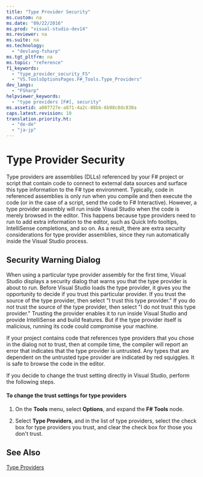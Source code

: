 ```yaml
---
title: "Type Provider Security"
ms.custom: na
ms.date: "09/22/2016"
ms.prod: "visual-studio-dev14"
ms.reviewer: na
ms.suite: na
ms.technology: 
  - "devlang-fsharp"
ms.tgt_pltfrm: na
ms.topic: "reference"
f1_keywords: 
  - "type_provider_security_FS"
  - "VS.ToolsOptionsPages.F#_Tools.Type_Providers"
dev_langs: 
  - "FSharp"
helpviewer_keywords: 
  - "type providers [F#], security"
ms.assetid: a007727e-a871-4a2c-88bb-6b98c0dc830a
caps.latest.revision: 10
translation.priority.ht: 
  - "de-de"
  - "ja-jp"
---
```

# Type Provider Security
Type providers are assemblies (DLLs) referenced by your F# project or script that contain code to connect to external data sources and surface this type information to the F# type environment. Typically, code in referenced assemblies is only run when you compile and then execute the code (or in the case of a script, send the code to F# Interactive). However, a type provider assembly will run inside Visual Studio when the code is merely browsed in the editor. This happens because type providers need to run to add extra information to the editor, such as Quick Info tooltips, IntelliSense completions, and so on. As a result, there are extra security considerations for type provider assemblies, since they run automatically inside the Visual Studio process.  
  
## Security Warning Dialog  
 When using a particular type provider assembly for the first time, Visual Studio displays a security dialog that warns you that the type provider is about to run. Before Visual Studio loads the type provider, it gives you the opportunity to decide if you trust this particular provider. If you trust the source of the type provider, then select "I trust this type provider." If you do not trust the source of the type provider, then select "I do not trust this type provider." Trusting the provider enables it to run inside Visual Studio and provide IntelliSense and build features. But if the type provider itself is malicious, running its code could compromise your machine.  
  
 If your project contains code that references type providers that you chose in the dialog not to trust, then at compile time, the compiler will report an error that indicates that the type provider is untrusted. Any types that are dependent on the untrusted type provider are indicated by red squiggles. It is safe to browse the code in the editor.  
  
 If you decide to change the trust setting directly in Visual Studio, perform the following steps.  
  
#### To change the trust settings for type providers  
  
1.  On the **Tools** menu, select **Options**, and expand the **F# Tools** node.  
  
2.  Select **Type Providers**, and in the list of type providers, select the check box for type providers you trust, and clear the check box for those you don't trust.  
  
## See Also  
 [Type Providers](../VS_csharp/type-providers.md)